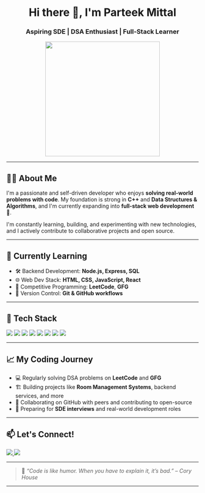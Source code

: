 <h1 align="center">Hi there 👋, I'm Parteek Mittal</h1>
<h3 align="center">Aspiring SDE | DSA Enthusiast | Full-Stack Learner</h3>

<p align="center">
  <img src="https://media.giphy.com/media/qgQUggAC3Pfv687qPC/giphy.gif" width="300" />
</p>

---

## 👨‍💻 About Me

I'm a passionate and self-driven developer who enjoys **solving real-world problems with code**. My foundation is strong in **C++** and **Data Structures & Algorithms**, and I'm currently expanding into **full-stack web development** 🚀.

I'm constantly learning, building, and experimenting with new technologies, and I actively contribute to collaborative projects and open source.

---

## 🌱 Currently Learning

- 🛠️ Backend Development: **Node.js, Express, SQL**
- 🌐 Web Dev Stack: **HTML, CSS, JavaScript, React**
- 🧠 Competitive Programming: **LeetCode**, **GFG**
- 🔄 Version Control: **Git & GitHub workflows**

---

## 🧩 Tech Stack

<p align="left">
  <img src="https://img.shields.io/badge/C++-00599C?style=for-the-badge&logo=cplusplus&logoColor=white" />
  <img src="https://img.shields.io/badge/JavaScript-F7DF1E?style=for-the-badge&logo=javascript&logoColor=black" />
  <img src="https://img.shields.io/badge/Node.js-339933?style=for-the-badge&logo=nodedotjs&logoColor=white" />
  <img src="https://img.shields.io/badge/Express.js-000000?style=for-the-badge&logo=express&logoColor=white" />
  <img src="https://img.shields.io/badge/SQL-4479A1?style=for-the-badge&logo=postgresql&logoColor=white" />
  <img src="https://img.shields.io/badge/React-61DAFB?style=for-the-badge&logo=react&logoColor=black" />
  <img src="https://img.shields.io/badge/Git-F05032?style=for-the-badge&logo=git&logoColor=white" />
  <img src="https://img.shields.io/badge/GitHub-181717?style=for-the-badge&logo=github&logoColor=white" />
</p>

---

## 📈 My Coding Journey

- 💻 Regularly solving DSA problems on **LeetCode** and **GFG**
- 🏗️ Building projects like **Room Management Systems**, backend services, and more
- 📂 Collaborating on GitHub with peers and contributing to open-source
- 🎯 Preparing for **SDE interviews** and real-world development roles

---

## 📫 Let's Connect!

<p align="left">
  <a href="https://www.linkedin.com/in/parteek-mittal-8677b226b/" target="_blank">
    <img src="https://img.shields.io/badge/LinkedIn-blue?style=for-the-badge&logo=linkedin&logoColor=white" />
  </a>
  <a href="mailto:parteekmittal861@gmail.com" target="_blank">
    <img src="https://img.shields.io/badge/Gmail-D14836?style=for-the-badge&logo=gmail&logoColor=white" />
  </a>
</p>

---

> 💬 *“Code is like humor. When you have to explain it, it’s bad.” – Cory House*

---

